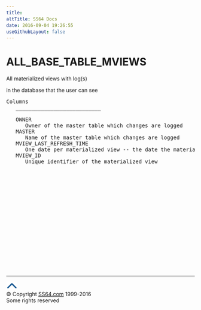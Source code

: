 ```yaml
---
title:
altTitle: SS64 Docs
date: 2016-09-04 19:26:55
useGithubLayout: false
---
```

<!-- #BeginLibraryItem "/Library/head_orad.lbi" --><!-- #EndLibraryItem --><h1>ALL_BASE_TABLE_MVIEWS </h1><p>
All materialized views with log(s) </p><p>  in the database that the user can see </p> 
 
<pre>Columns
   ___________________________
 
   OWNER
      Owner of the master table which changes are logged
   MASTER
      Name of the master table which changes are logged
   MVIEW_LAST_REFRESH_TIME
      One date per materialized view -- the date the materialized view was last refreshed
   MVIEW_ID
      Unique identifier of the materialized view

</pre><!-- #BeginLibraryItem "/Library/foot_orad.lbi" --><p>
<!-- oracle-footer -->
<ins class="adsbygoogle" style="display:inline-block;width:300px;height:250px" data-ad-client="ca-pub-6140977852749469" data-ad-slot="4275490898"></ins>
<script>
(adsbygoogle = window.adsbygoogle || []).push({});
</script></p>
<hr>
<div id="bl" class="footer"><a href="ALL_BASE_TABLE_MVIEWS.html#"><img src="../images/top.png" width="30" height="22" alt="Back to the Top"></a></div>
<div id="br" class="footer, tagline">© Copyright <a href="http://ss64.com/">SS64.com</a> 1999-2016<br>
Some rights reserved</div>
<!-- #EndLibraryItem -->

